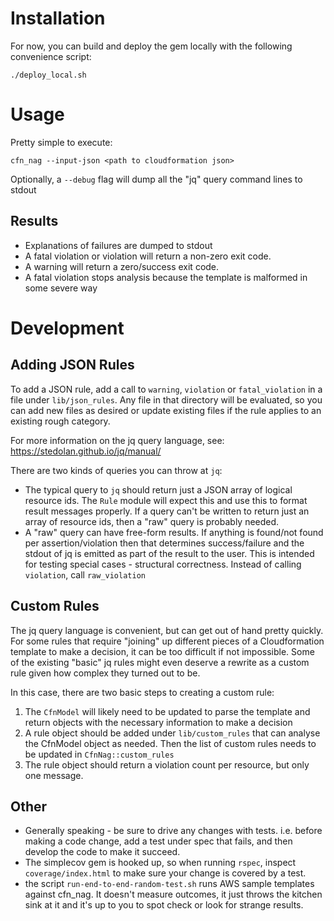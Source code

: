 Installation
============
For now, you can build and deploy the gem locally with the following convenience script:

    ./deploy_local.sh

Usage
=====
Pretty simple to execute:

    cfn_nag --input-json <path to cloudformation json>

Optionally, a `--debug` flag will dump all the "jq" query command lines to stdout

Results
-------
* Explanations of failures are dumped to stdout
* A fatal violation or violation will return a non-zero exit code.
* A warning will return a zero/success exit code.
* A fatal violation stops analysis because the template is malformed in some severe way

Development
===========

Adding JSON Rules
-----------------
To add a JSON rule, add a call to `warning`, `violation` or `fatal_violation` in a file under
`lib/json_rules`.  Any file in that directory will be evaluated, so you can add new files as desired
or update existing files if the rule applies to an existing rough category.

For more information on the jq query language, see: https://stedolan.github.io/jq/manual/

There are two kinds of queries you can throw at `jq`:

* The typical query to `jq` should return just a JSON array of logical resource ids.  The `Rule` module
  will expect this and use this to format result messages properly.  If a query can't be written
  to return just an array of resource ids, then a "raw" query is probably needed.
* A "raw" query can have free-form results.  If anything is found/not found per assertion/violation
  then that determines success/failure and the stdout of jq is emitted as part of the result to the user.
  This is intended for testing special cases - structural correctness.  Instead of calling `violation`, call
  `raw_violation`
  
Custom Rules
------------
The jq query language is convenient, but can get out of hand pretty quickly.  For some rules that require
"joining" up different pieces of a Cloudformation template to make a decision, it can be too difficult if not
impossible.  Some of the existing "basic" jq rules might even deserve a rewrite as a custom rule given how
complex they turned out to be.

In this case, there are two basic steps to creating a custom rule:

1. The `CfnModel` will likely need to be updated to parse the template and return objects with the necessary information
   to make a decision
2. A rule object should be added under `lib/custom_rules` that can analyse the CfnModel object as needed.  Then the
   list of custom rules needs to be updated in `CfnNag::custom_rules`
3. The rule object should return a violation count per resource, but only one message.
       
Other
-----
* Generally speaking - be sure to drive any changes with tests.  i.e. before making a code change, add a test under
  spec that fails, and then develop the code to make it succeed.
* The simplecov gem is hooked up, so when running `rspec`, inspect `coverage/index.html` to make sure your change is covered by a test.
* the script `run-end-to-end-random-test.sh` runs AWS sample templates against cfn_nag.  It doesn't measure outcomes, it
  just throws the kitchen sink at it and it's up to you to spot check or look for strange results.

